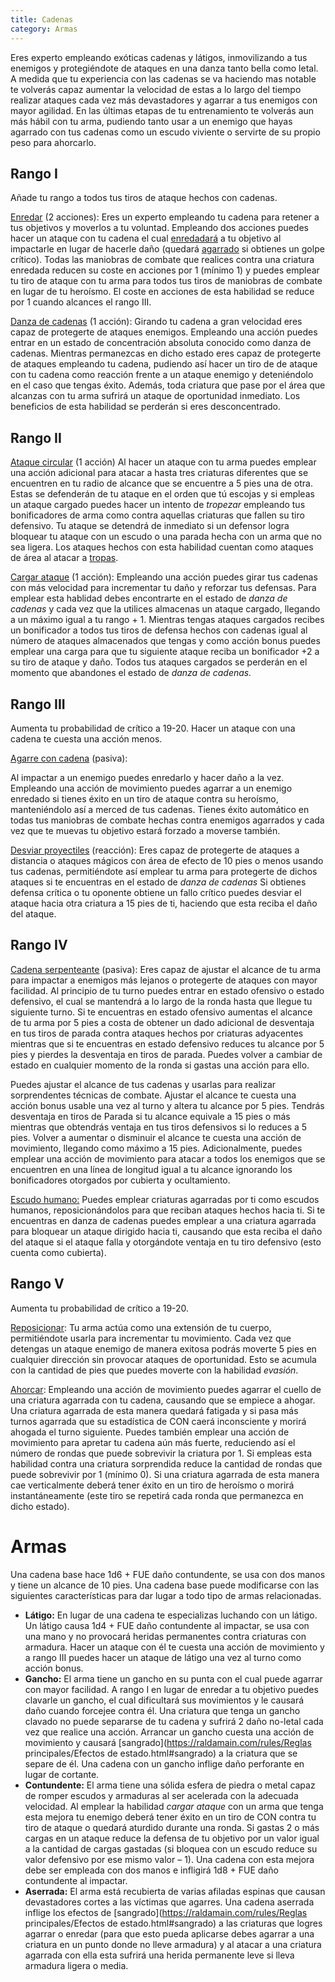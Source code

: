 ```yaml
---
title: Cadenas
category: Armas
---
```


Eres experto empleando exóticas cadenas y látigos, inmovilizando a tus enemigos y protegiéndote de ataques en una danza tanto bella como letal. A medida que tu experiencia con las cadenas se va haciendo mas notable te volverás capaz aumentar la velocidad de estas a lo largo del tiempo realizar ataques cada vez más devastadores y agarrar a tus enemigos con mayor agilidad. En las últimas etapas de tu entrenamiento te volverás aun más hábil con tu arma, pudiendo tanto usar a un enemigo que hayas agarrado con tus cadenas como un escudo viviente o servirte de su propio peso para ahorcarlo.

## Rango I

Añade tu rango a todos tus tiros de ataque hechos con cadenas.

<u>Enredar</u> (2 acciones): Eres un experto empleando tu cadena para retener a tus objetivos y moverlos a tu voluntad. Empleando dos acciones puedes hacer un ataque con tu cadena el cual [enredadará](https://raldamain.com/rules/Reglas%20principales/Efectos%20de%20estado.html#enredada) a tu objetivo al impactarle en lugar de hacerle daño (quedará [agarrado](https://raldamain.com/rules/Reglas%20principales/Efectos%20de%20estado.html#agarrada) si obtienes un golpe crítico). Todas las maniobras de combate que realices contra una criatura enredada reducen su coste en acciones por 1 (mínimo 1) y puedes emplear tu tiro de ataque con tu arma para todos tus tiros de maniobras de combate en lugar de tu heroísmo. El coste en acciones de esta habilidad se reduce por 1 cuando alcances el rango III.

<u>Danza de cadenas</u> (1 acción): Girando tu cadena a gran velocidad eres capaz de protegerte de ataques enemigos. Empleando una acción puedes entrar en un estado de concentración absoluta conocido como danza de cadenas. Mientras permanezcas en dicho estado eres capaz de protegerte de ataques empleando tu cadena, pudiendo así hacer un tiro de de ataque con tu cadena como reacción frente a un ataque enemigo y deteniéndolo en el caso que tengas éxito. Además,  toda criatura que pase por el área que alcanzas con tu arma sufrirá un ataque de oportunidad inmediato. Los beneficios de esta habilidad se perderán si eres desconcentrado.

## Rango II

<u>Ataque circular</u> (1 acción) Al hacer un ataque con tu arma puedes emplear una acción adicional para atacar a hasta tres criaturas diferentes que se encuentren en tu radio de alcance que se encuentre a 5 pies una de otra. Estas se defenderán de tu ataque en el orden que tú escojas y si empleas un ataque cargado puedes hacer un intento de *tropezar* empleando tus bonificadores de arma como contra aquellas criaturas que fallen su tiro defensivo. Tu ataque se detendrá de inmediato si un defensor logra bloquear tu ataque con un escudo o una parada hecha con un arma que no sea ligera. Los ataques hechos con esta habilidad cuentan como ataques de área al atacar a [tropas](https://raldamain.com/rules/Reglas%20adicionales/combate%20de%20masas.html).

<u>Cargar ataque</u> (1 acción): Empleando una acción puedes girar tus cadenas con más velocidad para incrementar tu daño y reforzar tus defensas. Para emplear esta hablidad debes encontrarte en el estado de *danza de cadenas* y cada vez que la utilices almacenas un ataque cargado, llegando a un máximo igual a tu rango + 1. Mientras tengas ataques cargados recibes un bonificador a todos tus tiros de defensa hechos con cadenas igual al número de ataques almacenados que tengas y como acción bonus puedes emplear una carga para que tu siguiente ataque reciba un bonificador +2 a su tiro de ataque y daño. Todos tus ataques cargados se perderán en el momento que abandones el estado de *danza de cadenas.*

## Rango III   

Aumenta tu probabilidad de crítico a 19-20. Hacer un ataque con una cadena te cuesta una acción menos.

<u>Agarre con cadena</u> (pasiva): 

 Al impactar a un enemigo puedes enredarlo y hacer daño a la vez. Empleando una acción de movimiento puedes agarrar a un enemigo enredado si tienes éxito en un tiro de ataque contra su heroísmo, manteniéndolo así a merced de tus cadenas. Tienes éxito automático en todas tus maniobras de combate hechas contra enemigos agarrados y cada vez que te muevas tu objetivo estará forzado a moverse también.

<u>Desviar proyectiles</u> (reacción): Eres capaz de protegerte de ataques a distancia o ataques mágicos con área de efecto de 10 pies o menos usando tus cadenas, permitiéndote así emplear tu arma para protegerte de dichos ataques si te encuentras en el estado de *danza de cadenas* Si obtienes defensa crítica o tu oponente obtiene un fallo crítico puedes desviar el ataque hacia otra criatura a 15 pies de ti, haciendo que esta reciba el daño del ataque.

## Rango IV   

<u>Cadena serpenteante</u> (pasiva): Eres capaz de ajustar el alcance de tu arma para impactar a enemigos más lejanos o protegerte de ataques con mayor facilidad. Al principio de tu turno puedes entrar en estado ofensivo o estado defensivo, el cual se mantendrá a lo largo de la ronda hasta que llegue tu siguiente turno. Si te encuentras en estado ofensivo aumentas el alcance de tu arma por 5 pies a costa de obtener un dado adicional de desventaja en tus tiros de parada contra ataques hechos por criaturas adyacentes mientras que si te encuentras en estado defensivo reduces tu alcance por 5 pies y pierdes la desventaja en tiros de parada. Puedes volver a cambiar de estado en cualquier momento de la ronda si gastas una acción para ello.

Puedes ajustar el alcance de tus cadenas y usarlas para realizar sorprendentes técnicas de combate. Ajustar el alcance te cuesta una acción bonus usable una vez al turno y altera tu alcance por 5 pies. Tendrás desventaja en tiros de Parada si tu alcance equivale a 15 pies o más mientras que obtendrás ventaja en tus tiros defensivos si lo reduces a 5 pies. Volver a aumentar o disminuir el alcance te cuesta una acción de movimiento, llegando como máximo a 15 pies. Adicionalmente, puedes emplear una acción de movimiento para atacar a todos los enemigos que se encuentren en una línea de longitud igual a tu alcance ignorando los bonificadores otorgados por cubierta y ocultamiento.

<u>Escudo humano:</u> Puedes emplear criaturas agarradas por ti como escudos humanos, reposicionándolos para que reciban ataques hechos hacia ti. Si te encuentras en danza de cadenas puedes emplear a una criatura agarrada para bloquear un ataque dirigido hacia ti, causando que esta reciba el daño del ataque si el ataque falla y otorgándote ventaja en tu tiro defensivo (esto cuenta como cubierta).

## Rango V

Aumenta tu probabilidad de crítico a 19-20. 

<u>Reposicionar</u>: Tu arma actúa como una extensión de tu cuerpo, permitiéndote usarla para incrementar tu movimiento. Cada vez que detengas un ataque enemigo de manera exitosa podrás moverte 5 pies en cualquier dirección sin provocar ataques de oportunidad. Esto se acumula con la cantidad de pies que puedes moverte con la habilidad *evasión*.

<u>Ahorcar</u>: Empleando una acción de movimiento puedes agarrar el cuello de una criatura agarrada con tu cadena, causando que se empiece a ahogar. Una criatura agarrada de esta manera quedará fatigada y si pasa más turnos agarrada que su estadística de CON caerá inconsciente y morirá ahogada el turno siguiente. Puedes también emplear una acción de movimiento para apretar tu cadena aún más fuerte, reduciendo así el número de rondas que puede sobrevivir la criatura por 1. Si empleas esta habilidad contra una criatura sorprendida reduce la cantidad de rondas que puede sobrevivir por 1 (mínimo 0). Si una criatura agarrada de esta manera cae verticalmente deberá tener éxito en un tiro de heroísmo o morirá instantáneamente (este tiro se repetirá cada ronda que permanezca en dicho estado).

# Armas  

Una cadena base hace 1d6 + FUE daño contundente, se usa con dos manos y tiene un alcance de 10 pies. Una cadena base puede modificarse con las siguientes características para dar lugar a todo tipo de armas relacionadas.

- **Látigo:** En lugar de una cadena te especializas luchando con un látigo. Un látigo causa 1d4 + FUE daño contundente al impactar, se usa con una mano y no provocará heridas permanentes contra criaturas con armadura. Hacer un ataque con él te cuesta una acción de movimiento y a rango III puedes hacer un ataque de látigo una vez al turno como acción bonus.
- **Gancho:** El arma tiene un gancho en su punta con el cual puede agarrar con mayor facilidad. A rango I en lugar de enredar a tu objetivo puedes clavarle un gancho, el cual dificultará sus movimientos y le causará daño cuando forcejee contra él. Una criatura que tenga un gancho clavado no puede separarse de tu cadena y sufrirá 2 daño no-letal cada vez que realice una acción. Arrancar un gancho cuesta una acción de movimiento y causará [sangrado](https://raldamain.com/rules/Reglas principales/Efectos de estado.html#sangrado) a la criatura que se separe de él. Una cadena con un gancho inflige daño perforante en lugar de cortante.
- **Contundente:** El arma tiene una sólida esfera de piedra o metal capaz de romper escudos y armaduras al ser acelerada con la adecuada velocidad. Al emplear la habilidad *cargar ataque* con un arma que tenga esta mejora tu enemigo deberá tener éxito en un tiro de CON contra tu tiro de ataque o quedará aturdido durante una ronda. Si gastas 2 o más cargas en un ataque reduce la defensa de tu objetivo por un valor igual a la cantidad de cargas gastadas (si bloquea con un escudo reduce su valor defensivo por ese mismo valor – 1). Una cadena con esta mejora debe ser empleada con dos manos e infligirá 1d8 + FUE daño contundente al impactar.
- **Aserrada:** El arma está recubierta de varias afiladas espinas que causan devastadores cortes a las víctimas que agarres. Una cadena aserrada inflige los efectos de [sangrado](https://raldamain.com/rules/Reglas principales/Efectos de estado.html#sangrado) a las criaturas que logres agarrar o enredar (para que esto pueda aplicarse debes agarrar a una criatura en un punto donde no lleve armadura) y al atacar a una criatura agarrada con ella esta sufrirá una herida permanente leve si lleva armadura ligera o media.

